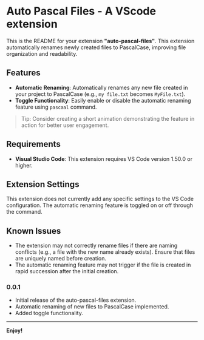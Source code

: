 # Auto Pascal Files - A VScode extension

This is the README for your extension **"auto-pascal-files"**. This extension automatically renames newly created files to PascalCase, improving file organization and readability.

## Features

- **Automatic Renaming**: Automatically renames any new file created in your project to PascalCase (e.g., `my file.txt` becomes `MyFile.txt`).
- **Toggle Functionality**: Easily enable or disable the automatic renaming feature using  `pascaal` command.


> Tip: Consider creating a short animation demonstrating the feature in action for better user engagement.

## Requirements

- **Visual Studio Code**: This extension requires VS Code version 1.50.0 or higher.

## Extension Settings

This extension does not currently add any specific settings to the VS Code configuration. The automatic renaming feature is toggled on or off through the command.

## Known Issues

- The extension may not correctly rename files if there are naming conflicts (e.g., a file with the new name already exists). Ensure that files are uniquely named before creation.
- The automatic renaming feature may not trigger if the file is created in rapid succession after the initial creation.


### 0.0.1

- Initial release of the auto-pascal-files extension.
- Automatic renaming of new files to PascalCase implemented.
- Added toggle functionality.

---

**Enjoy!**
